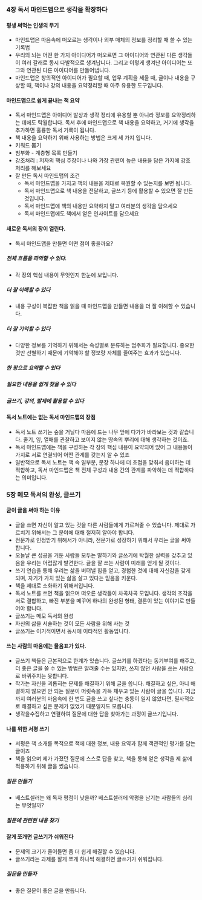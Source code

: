 ### 4장 독서 마인드맵으로 생각을 확장하다

#### 평생 써먹는 인생의 무기

- 마인드맵은 마음속에 떠오르는 생각이나 외부 매체의 정보를 정리할 때 쓸 수 있는 기록법
- 우리의 뇌는 어떤 한 가지 아이디어가 떠오르면 그 아이디어와 연관된 다른 생각들이 여러 갈래로 동시 다발적으로 생겨납니다. 그리고 이렇게 생겨난 아이디어는 또 그와 연관된 다른 아이디어를 만들어냅니다.
- 마인드맵은 창의적인 아이디어가 필요할 때, 업무 계획을 세울 때, 글이나 내용을 구상할 때, 책이나 강의 내용을 요약정리할 때 아주 유용한 도구입니다.

#### 마인드맵으로 쉽게 끝내는 책 요약

- 독서 마인드맵은 아이디어 발상과 생각 정리에 유용할 뿐 아니라 정보를 요약정리하는 데에도 탁월합니다. 독서 후에 마인드맵으로 책 내용을 요약하고, 거기에 생각을 추가하면 훌륭한 독서 기록이 됩니다.
- 책 내용을 요약하기 위해 사용하는 방법은 크게 세 가지 입니다.
- 키워드 뽑기
- 범부화 - 계층형 목록 만들기
- 강조처리 : 저자의 핵심 주장이나 나와 가장 관련이 높은 내용을 담은 가지에 강조 처리를 해보세요
- 잘 만든 독서 마인드맵의 조건
  - 독서 마인드맵을 가지고 책의 내용을 제대로 복원할 수 있는지를 보면 됩니다.
  - 독서 마인드맵으로 책 내용을 전달하고, 글쓰기 등에 활용할 수 있으면 잘 만든 것입니다.
  - 독서 마인드맵에 책의 내용만 요약하지 말고 여러분의 생각을 담으세요
  - 독서 마인드맵에도 책에서 얻은 인사이트를 담으세요

#### 새로운 독서의 장이 열린다.

- 독서 마인드맵을 만들면 어떤 점이 좋을까요?

##### 전체 흐름을 파악할 수 있다.

- 각 장의 핵심 내용이 무엇인지 한눈에 보입니다.

##### 더 잘 이해할 수 있다

- 내용 구성이 복잡한 책을 읽을 때 마인드맵을 만들면 내용을 더 잘 이해할 수 있습니다.

##### 더 잘 기억할 수 있다

- 다양한 정보를 기억하기 위해서는 속성별로 분류하는 범주화가 필요합니다. 중요한 것만 선별하기 때문에 기억해야 할 정보량 자체를 줄여주는 효과가 있습니다.

##### 한 장으로 요약할 수 있다

##### 필요한 내용을 쉽게 찾을 수 있다

##### 글쓰기, 강의, 발제에 활용할 수 있다

#### 독서 노트에는 없는 독서 마인드맵의 장점

- 독서 노트 쓰기는 숲을 거닐다 마음에 드는 나무 앞에 다가가 바라보는 것과 같습니다. 줄기, 잎, 열매를 관찰하고 보이지 않는 땅속의 뿌리에 대해 생각하는 것이죠.
- 독서 마인드맵에는 책을 구성하는 각 장의 핵심 내용이 요약되어 있어 그 내용들이 가지로 서로 연결되어 어떤 관계를 갖는지 알 수 있죠
- 일반적으로 독서 노트는 책 속 일부분, 문장 하나에 더 초점을 맞춰서 음미하는 데 적합하고, 독서 마인드맵은 책 전체 구성과 내용 간의 관계를 파악하는 데 적합하다는 의미입니다.

### 5장 메모 독서의 완성, 글쓰기

#### 굳이 글을 써야 하는 이유

- 글을 쓰면 자신이 알고 있는 것을 다른 사람들에게 가르쳐줄 수 있습니다. 제대로 가르치기 위해서는 그 분야에 대해 철저히 알아야 합니다.
- 전문가로 인정받기 위해서가 아니라, 전문가로 성장하기 위해서 우리는 글을 써야 합니다.
- 오늘날 큰 성공을 거둔 사람들 모두는 말하기와 글쓰기에 탁월한 실력을 갖추고 있음을 우리는 어렵잖게 발견한다. 글을 잘 쓰는 사람이 미래를 얻게 될 것이다.
- 쓰기 연습을 통해 우리는 삶을 버텨낼 힘을 얻고, 경험한 것에 대해 자신감을 갖게 되며, 자기가 가치 있는 삶을 살고 있다는 믿음을 키운다.
- 책을 제대로 소화하기 위해서입니다.
- 독서 노트를 쓰면 책을 읽으며 떠오른 생각들이 차곡차곡 모입니다. 생각의 조각을 서로 결합하고, 빠진 부분을 메꾸어 하나의 완성된 형태, 결론이 있는 이야기로 만들어야 합니다.
- 글쓰기는 메모 독서의 완성
- 자신의 삶을 서술하는 것이 모든 사람을 위해 사는 것
- 글쓰기는 이기적이면서 동시에 이타적인 활동입니다.

#### 쓰는 사람의 마음에는 물음표가 있다.

- 글쓰기 책들은 근본적으로 한계가 있습니다. 글쓰기를 하겠다는 동기부여를 해주고, 더 좋은 글을 쓸 수 있는 방법은 알려줄 수는 있지만, 쓰지 않던 사람을 쓰는 사람으로 바꿔주지는 못합니다.
- 작가는 자신을 괴롭히는 문제를 해결하기 위해 글을 씁니다. 해결하고 싶은, 아니 해결하지 않으면 안 되는 질문이 머릿속을 가득 채우고 있는 사람이 글을 씁니다. 지금까지 여러분의 마음속에 한 번도 글을 쓰고 싶다는 충동이 일지 않았다면, 필사적으로 해결하고 싶은 문제가 없었기 때문일지도 모릅니다.
- 생각을수집하고 연결하여 질문에 대한 답을 찾아가는 과정이 글쓰기입니다.

#### 나를 위한 서평 쓰기

- 서평은 책 소개를 목적으로 책에 대한 정보, 내용 요약과 함께 객관적인 평가를 담는 글이죠
- 책을 읽으며 제가 가졌던 질문에 스스로 답을 찾고, 책을 통해 얻은 생각을 제 삶에 적용하기 위해 글을 썼습니다.

##### 질문 만들기

- 베스트셀러는 왜 독자 평점이 낮을까? 베스트셀러에 악평을 남기는 사람들의 심리는 무엇일까?

##### 질문에 관련된 내용 찾기

#### 잘게 쪼개면 글쓰기가 쉬워진다

- 문제의 크기가 줄어들면 좀 더 쉽게 해결할 수 있습니다.
- 글쓰기라는 과제를 잘게 쪼개 하나씩 해결하면 글쓰기가 쉬워집니다.

##### 질문을 만들자

- 좋은 질문이 좋은 글을 만듭니다.